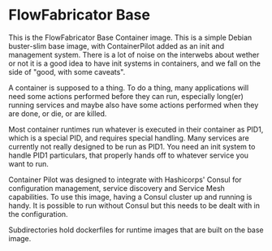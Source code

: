 # FlowFabricator Base
This is the FlowFabricator Base Container image. This is a simple Debian buster-slim base image, 
with ContainerPilot added as an init and management system. There is a lot of noise on the interwebs about wether or 
not it is a good idea to have init systems in containers, and we fall on the side of "good, with some caveats".

A container is supposed to a thing. To do a thing, many applications will need some actions performed before they can run, 
especially long(er) running services and maybe also have some actions performed when they are done, or die, or are killed.

Most container runtimes run whatever is executed in their container as PID1, which is a special PID, and requires 
special handling. Many services are currently not really designed to be run as PID1. You need an init system to 
handle PID1 particulars, that properly hands off to whatever service you want to run. 

Container Pilot was designed to integrate with Hashicorps' Consul for configuration management, service discovery
and Service Mesh capabilities. To use this image, having a Consul cluster up and running is handy. 
It is possible to run without Consul but this needs to be dealt with in the configuration.

Subdirectories hold dockerfiles for runtime images that are built on the base image.     